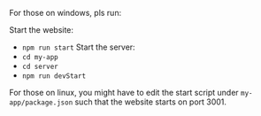 For those on windows, pls run: 

Start the website: 
- `npm run start` 
Start the server:
- `cd my-app`
- `cd server`
- `npm run devStart`

For those on linux, you might have to edit the start script under `my-app/package.json` such that the website starts on port 3001.
